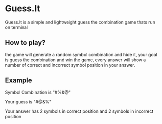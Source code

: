 # Guess.It

Guess.It is a simple and lightweight guess the combination game thats run on terminal

## How to play?

the game will generate a random symbol combination and hide it, your goal is guess the combination and win the game, every answer will show a number of correct and incorrect symbol position in your answer.

## Example

Symbol Combination is "#%&@"

Your guess is "#@&%"

Your answer has 2 symbols in correct position and 2 symbols in incorrect position
